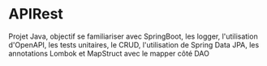 # APIRest
Projet Java, objectif se familiariser avec SpringBoot, les logger, l'utilisation d'OpenAPI, les tests unitaires, le CRUD, l'utilisation de Spring Data JPA, les annotations Lombok et MapStruct avec le mapper côté DAO
